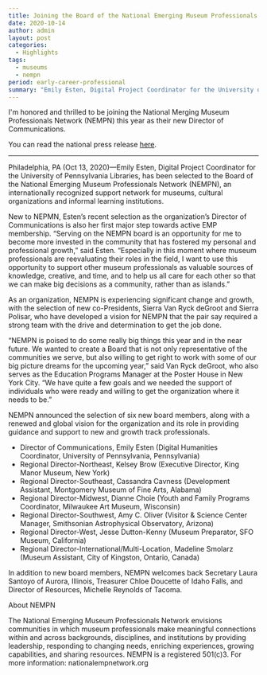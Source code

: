 ```yaml
---
title: Joining the Board of the National Emerging Museum Professionals Network
date: 2020-10-14
author: admin
layout: post
categories:
  - Highlights
tags:
  - museums
  - nempn
period: early-career-professional
summary: "Emily Esten, Digital Project Coordinator for the University of Pennsylvania Libraries, has been selected to the Board of the National Emerging Museum Professionals Network (NEMPN), an internationally recognized support network for museums, cultural organizations and informal learning institutions. "
---
```

I'm honored and thrilled to be joining the National Merging Museum Professionals Network (NEMPN) this year as their new Director of Communications.

You can read the national press release [here](https://nationalempnetwork.org/2020/10/13/new-board-new-directions/).

* * * * * * *

Philadelphia, PA (Oct 13, 2020)—Emily Esten, Digital Project Coordinator for the University of Pennsylvania Libraries, has been selected to the Board of the National Emerging Museum Professionals Network (NEMPN), an internationally recognized support network for museums, cultural organizations and informal learning institutions.

New to NEPMN, Esten’s recent selection as the organization’s Director of Communications is also her first major step towards active EMP membership. “Serving on the NEMPN board is an opportunity for me to become more invested in the community that has fostered my personal and professional growth,” said Esten. “Especially in this moment where museum professionals are reevaluating their roles in the field, I want to use this opportunity to support other museum professionals as valuable sources of knowledge, creative, and time, and to help us all care for each other so that we can make big decisions as a community, rather than as islands.”

As an organization, NEMPN is experiencing significant change and growth, with the selection of new co-Presidents, Sierra Van Ryck deGroot and Sierra Polisar, who have developed a vision for NEMPN that the pair say required a strong team with the drive and determination to get the job done.

“NEMPN is poised to do some really big things this year and in the near future. We wanted to create a Board that is not only representative of the communities we serve, but also willing to get right to work with some of our big picture dreams for the upcoming year,” said Van Ryck deGroot, who also serves as the Education Programs Manager at the Poster House in New York City. “We have quite a few goals and we needed the support of individuals who were ready and willing to get the organization where it needs to be.”

NEMPN announced the selection of six new board members, along with a renewed and global vision for the organization and its role in providing guidance and support to new and growth track professionals.

- Director of Communications, Emily Esten (Digital Humanities Coordinator, University of Pennsylvania, Pennsylvania)
- Regional Director-Northeast, Kelsey Brow (Executive Director, King Manor Museum, New York)
- Regional Director-Southeast, Cassandra Cavness (Development Assistant, Montgomery Museum of Fine Arts, Alabama)
- Regional Director-Midwest, Dianne Choie (Youth and Family Programs Coordinator, Milwaukee Art Museum, Wisconsin)
- Regional Director-Southwest, Amy C. Oliver (Visitor & Science Center Manager, Smithsonian Astrophysical Observatory, Arizona)
- Regional Director-West, Jesse Dutton-Kenny (Museum Preparator, SFO Museum, California)
- Regional Director-International/Multi-Location, Madeline Smolarz (Museum Assistant, City of Kingston, Ontario, Canada)

In addition to new board members, NEMPN welcomes back Secretary Laura Santoyo of Aurora, Illinois, Treasurer Chloe Doucette of Idaho Falls, and Director of Resources, Michelle Reynolds of Tacoma.

About NEMPN

The National Emerging Museum Professionals Network envisions communities in which museum professionals make meaningful connections within and across backgrounds, disciplines, and institutions by providing leadership, responding to changing needs, enriching experiences, growing capabilities, and sharing resources. NEMPN is a registered 501(c)3. For more information: nationalempnetwork.org
